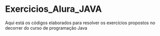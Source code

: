 # Exercicios_Alura_JAVA
Aqui está os códigos elaborados para resolver os exercícios propostos no decorrer do curso de programação Java
